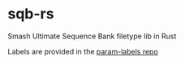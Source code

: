 # sqb-rs

Smash Ultimate Sequence Bank filetype lib in Rust

Labels are provided in the [param-labels repo](https://github.com/ultimate-research/param-labels/tree/master/sqb)
